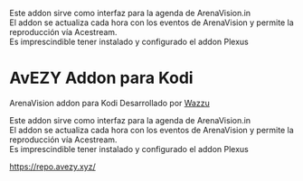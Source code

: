 Este addon sirve como interfaz para la agenda de ArenaVision.in<br>
El addon se actualiza cada hora con los eventos de ArenaVision y permite la reproducción vía Acestream.<br>
Es imprescindible tener instalado y configurado el addon Plexus<br>

# AvEZY Addon para Kodi

ArenaVision addon para Kodi Desarrollado por [Wazzu](egrueda@gmail.com)

Este addon sirve como interfaz para la agenda de ArenaVision.in<br>
El addon se actualiza cada hora con los eventos de ArenaVision y permite la reproducción vía Acestream.<br>
Es imprescindible tener instalado y configurado el addon Plexus<br>

https://repo.avezy.xyz/
